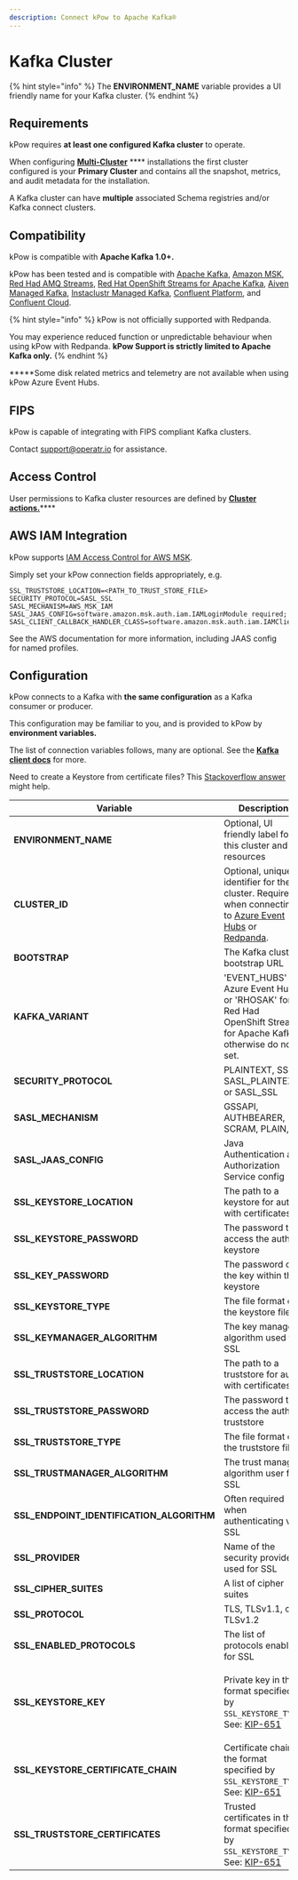 ```yaml
---
description: Connect kPow to Apache Kafka®
---
```


# Kafka Cluster

{% hint style="info" %}
The **ENVIRONMENT\_NAME** variable provides a UI friendly name for your Kafka cluster.
{% endhint %}

## Requirements

kPow requires **at least one configured Kafka cluster** to operate.

When configuring [**Multi-Cluster**](multi-cluster.md) **** installations the first cluster configured is your **Primary Cluster** and contains all the snapshot, metrics, and audit metadata for the installation.

A Kafka cluster can have **multiple** associated Schema registries and/or Kafka connect clusters.

## Compatibility

kPow is compatible with **Apache Kafka 1.0+.**

kPow has been tested and is compatible with [Apache Kafka](https://kafka.apache.org), [Amazon MSK](https://aws.amazon.com/msk/), [Red Had AMQ Streams](https://www.redhat.com/en/resources/amq-streams-datasheet), [Red Hat OpenShift Streams for Apache Kafka](https://developers.redhat.com/products/red-hat-openshift-streams-for-apache-kafka/overview), [Aiven Managed Kafka](https://aiven.io/kafka), [Instaclustr Managed Kafka](https://www.instaclustr.com/products/managed-apache-kafka/), [Confluent Platform](https://www.confluent.io/product/confluent-platform), and [Confluent Cloud](https://www.confluent.io/confluent-cloud).

{% hint style="info" %}
kPow is not officially supported with Redpanda.

You may experience reduced function or unpredictable behaviour when using kPow with Redpanda. **kPow Support is strictly limited to Apache Kafka only.**
{% endhint %}

**\***Some disk related metrics and telemetry are not available when using kPow Azure Event Hubs.

## FIPS

kPow is capable of integrating with FIPS compliant Kafka clusters.

Contact [support@operatr.io](mailto:support@operatr.io) for assistance.

## Access Control

User permissions to Kafka cluster resources are defined by [**Cluster actions.**](../authorization/overview.md#user-actions)****

## **AWS IAM Integration**

kPow supports [IAM Access Control for AWS MSK](https://docs.aws.amazon.com/msk/latest/developerguide/iam-access-control.html).

Simply set your kPow connection fields appropriately, e.g.

```
SSL_TRUSTSTORE_LOCATION=<PATH_TO_TRUST_STORE_FILE>
SECURITY_PROTOCOL=SASL_SSL
SASL_MECHANISM=AWS_MSK_IAM
SASL_JAAS_CONFIG=software.amazon.msk.auth.iam.IAMLoginModule required;
SASL_CLIENT_CALLBACK_HANDLER_CLASS=software.amazon.msk.auth.iam.IAMClientCallbackHandler
```

See the AWS documentation for more information, including JAAS config for named profiles.

## Configuration

kPow connects to a Kafka with **the same configuration** as a Kafka consumer or producer.

This configuration may be familiar to you, and is provided to kPow by **environment variables.**

The list of connection variables follows, many are optional. See the [**Kafka client docs**](https://kafka.apache.org/documentation/#adminclientconfigs) for more.

Need to create a Keystore from certificate files? This [Stackoverflow answer](https://stackoverflow.com/questions/906402/how-to-import-an-existing-x-509-certificate-and-private-key-in-java-keystore-to/8224863#8224863) might help.

| **Variable**                                 | Description                                                                                                                                                                                                                                          |
| -------------------------------------------- | ---------------------------------------------------------------------------------------------------------------------------------------------------------------------------------------------------------------------------------------------------- |
| **ENVIRONMENT\_NAME**                        | Optional, UI friendly label for this cluster and resources                                                                                                                                                                                           |
| **CLUSTER\_ID**                              | Optional, unique identifier for the cluster. Required when connecting to [Azure Event Hubs](azure-event-hubs.md) or [Redpanda](redpanda.md).                                                                                                         |
| **BOOTSTRAP**                                | The Kafka cluster bootstrap URL                                                                                                                                                                                                                      |
| **KAFKA\_VARIANT**                           | 'EVENT\_HUBS' for Azure Event Hubs or 'RHOSAK' for Red Had OpenShift Streams for Apache Kafka, otherwise do not set.                                                                                                                                 |
| **SECURITY\_PROTOCOL**                       | PLAINTEXT, SSL, SASL\_PLAINTEXT, or SASL\_SSL                                                                                                                                                                                                        |
| **SASL\_MECHANISM**                          | GSSAPI, AUTHBEARER, SCRAM, PLAIN,                                                                                                                                                                                                                    |
| **SASL\_JAAS\_CONFIG**                       | Java Authentication and Authorization Service config                                                                                                                                                                                                 |
| **SSL\_KEYSTORE\_LOCATION**                  | The path to a keystore for auth with certificates                                                                                                                                                                                                    |
| **SSL\_KEYSTORE\_PASSWORD**                  | The password to access the auth keystore                                                                                                                                                                                                             |
| **SSL\_KEY\_PASSWORD**                       | The password of the key within the keystore                                                                                                                                                                                                          |
| **SSL\_KEYSTORE\_TYPE**                      | The file format of the keystore file                                                                                                                                                                                                                 |
| **SSL\_KEYMANAGER\_ALGORITHM**               | The key manager algorithm used for SSL                                                                                                                                                                                                               |
| **SSL\_TRUSTSTORE\_LOCATION**                | The path to a truststore for auth with certificates                                                                                                                                                                                                  |
| **SSL\_TRUSTSTORE\_PASSWORD**                | The password to access the auth truststore                                                                                                                                                                                                           |
| **SSL\_TRUSTSTORE\_TYPE**                    | The file format of the truststore file                                                                                                                                                                                                               |
| **SSL\_TRUSTMANAGER\_ALGORITHM**             | The trust manager algorithm user for SSL                                                                                                                                                                                                             |
| **SSL\_ENDPOINT\_IDENTIFICATION\_ALGORITHM** | Often required when authenticating via SSL                                                                                                                                                                                                           |
| **SSL\_PROVIDER**                            | Name of the security provider used for SSL                                                                                                                                                                                                           |
| **SSL\_CIPHER\_SUITES**                      | A list of cipher suites                                                                                                                                                                                                                              |
| **SSL\_PROTOCOL**                            | TLS, TLSv1.1, or TLSv1.2                                                                                                                                                                                                                             |
| **SSL\_ENABLED\_PROTOCOLS**                  | The list of protocols enabled for SSL                                                                                                                                                                                                                |
| **SSL\_KEYSTORE\_KEY**                       | <p><strong></strong></p><p>Private key in the format specified by <code>SSL_KEYSTORE_TYPE</code>. See: <a href="https://cwiki.apache.org/confluence/display/KAFKA/KIP-651+-+Support+PEM+format+for+SSL+certificates+and+private+key">KIP-651</a></p> |
| **SSL\_KEYSTORE\_CERTIFICATE\_CHAIN**        | Certificate chain in the format specified by `SSL_KEYSTORE_TYPE`. See: [KIP-651](https://cwiki.apache.org/confluence/display/KAFKA/KIP-651+-+Support+PEM+format+for+SSL+certificates+and+private+key)                                                |
| **SSL\_TRUSTSTORE\_CERTIFICATES**            | Trusted certificates in the format specified by `SSL_KEYSTORE_TYPE`. See: [KIP-651](https://cwiki.apache.org/confluence/display/KAFKA/KIP-651+-+Support+PEM+format+for+SSL+certificates+and+private+key)                                             |
